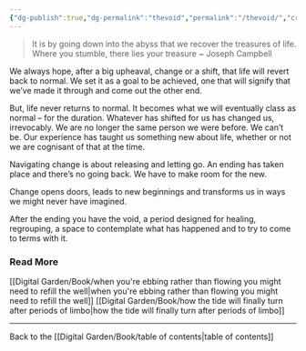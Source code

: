 ```yaml
---
{"dg-publish":true,"dg-permalink":"thevoid","permalink":"/thevoid/","created":"","updated":""}
---
```



> It is by going down into the abyss that we recover the treasures of life. Where you stumble, there lies your treasure ~ Joseph Campbell

We always hope, after a big upheaval, change or a shift, that life will revert back to normal. We set it as a goal to be achieved, one that will signify that we’ve made it through and come out the other end.

But, life never returns to normal. It becomes what we will eventually class as normal – for the duration. Whatever has shifted for us has changed us, irrevocably. We are no longer the same person we were before. We can’t be. Our experience has taught us something new about life, whether or not we are cognisant of that at the time.

Navigating change is about releasing and letting go. An ending has taken place and there’s no going back. We have to make room for the new.

Change opens doors, leads to new beginnings and transforms us in ways we might never have imagined.

After the ending you have the void, a period designed for healing, regrouping, a space to contemplate what has happened and to try to come to terms with it.

### Read More

[[Digital Garden/Book/when you're ebbing rather than flowing you might need to refill the well\|when you're ebbing rather than flowing you might need to refill the well]]
[[Digital Garden/Book/how the tide will finally turn after periods of limbo\|how the tide will finally turn after periods of limbo]]

---

Back to the [[Digital Garden/Book/table of contents\|table of contents]]